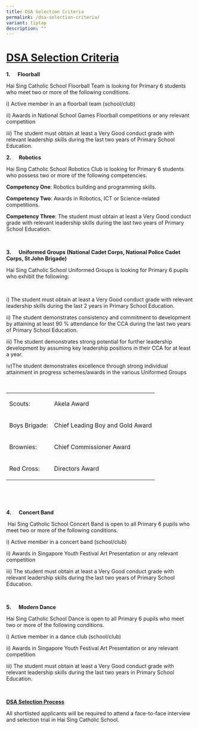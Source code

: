 ```yaml
---
title: DSA Selection Criteria
permalink: /dsa-selection-criteria/
variant: tiptap
description: ""
---
```

<h1><strong><u>DSA Selection Criteria</u></strong></h1>
<p><strong>1.&nbsp;&nbsp;&nbsp;&nbsp;&nbsp; Floorball</strong>
</p>
<p>Hai Sing Catholic School Floorball Team&nbsp;is looking for Primary 6
students who meet two or more of the following conditions.</p>
<p>i) Active member in an a floorball team (school/club)</p>
<p>ii) Awards in National School Games Floorball competitions or any relevant
competition</p>
<p>iii) The student must obtain at least a Very Good conduct grade&nbsp;with
relevant leadership skills during the last two years of Primary School
Education.</p>
<p></p>
<p><strong>2.&nbsp;&nbsp;&nbsp;&nbsp;&nbsp; Robotics</strong>
</p>
<p>Hai Sing Catholic School Robotics Club&nbsp;is looking for Primary 6 students
who possess two or more of the following competencies.</p>
<p></p>
<p><strong>Competency One</strong>: Robotics building and programming skills.</p>
<p><strong>Competency Two</strong>: Awards in Robotics, ICT or Science-related
competitions.</p>
<p><strong>Competency Three</strong>: The student must obtain at least a
Very Good conduct grade&nbsp;with relevant leadership skills during the
last two years of Primary School Education.</p>
<p>&nbsp;</p>
<p><strong>3.&nbsp;&nbsp;&nbsp;&nbsp;&nbsp; Uniformed Groups (National Cadet Corps, National Police Cadet Corps, St John Brigade)</strong>
</p>
<p>Hai Sing Catholic School Uniformed Groups is looking for Primary 6 pupils
who exhibit the following:</p>
<p>&nbsp;</p>
<p>i) The student must obtain at least a Very Good conduct grade&nbsp;with
relevant leadership skills during the last 2 years in Primary School Education.</p>
<p>ii) The student demonstrates consistency and commitment to development
by attaining at least 90 % attendance for the CCA during the last two years
of Primary School Education.</p>
<p>iii) The student demonstrates strong potential for further leadership
development by assuming key leadership positions in their CCA for at least
a year.</p>
<p>iv)The student demonstrates excellence through strong individual attainment
in progress schemes/awards in the various Uniformed Groups</p>
<p>&nbsp;</p>
<table style="minWidth: 50px">
<colgroup>
<col>
<col>
</colgroup>
<tbody>
<tr>
<td rowspan="1" colspan="1">
<p>Scouts:</p>
</td>
<td rowspan="1" colspan="1">
<p>Akela Award</p>
</td>
</tr>
<tr>
<td rowspan="1" colspan="1">
<p>Boys Brigade:</p>
</td>
<td rowspan="1" colspan="1">
<p>Chief Leading Boy and Gold Award</p>
</td>
</tr>
<tr>
<td rowspan="1" colspan="1">
<p>Brownies:</p>
</td>
<td rowspan="1" colspan="1">
<p>Chief Commissioner Award</p>
</td>
</tr>
<tr>
<td rowspan="1" colspan="1">
<p>Red Cross:</p>
</td>
<td rowspan="1" colspan="1">
<p>Directors Award</p>
</td>
</tr>
</tbody>
</table>
<p>&nbsp;</p>
<p>&nbsp;</p>
<p><strong>4.&nbsp;&nbsp;&nbsp;&nbsp;&nbsp; Concert Band</strong>
</p>
<p>&nbsp;Hai Sing Catholic School Concert Band is open to all Primary 6 pupils
who meet two or more of the following conditions.</p>
<p>i) Active member in a concert band (school/club)</p>
<p>ii) Awards in Singapore Youth Festival Art Presentation or any relevant
competition</p>
<p>iii) The student must obtain at least a Very Good conduct grade&nbsp;with
relevant leadership skills during the last two years of Primary School
Education.</p>
<p>&nbsp;</p>
<p><strong>5.&nbsp;&nbsp;&nbsp;&nbsp;&nbsp; Modern Dance</strong>
</p>
<p>Hai Sing Catholic School Dance is open to all Primary 6 pupils who meet
two or more of the following conditions.</p>
<p>i) Active member in a dance club (school/club)</p>
<p>ii) Awards in Singapore Youth Festival Art Presentation or any relevant
competition</p>
<p>iii) The student must obtain at least a Very Good conduct grade&nbsp;with
relevant leadership skills during the last two years in Primary School
Education.</p>
<p>&nbsp;</p>
<p><strong><u>DSA Selection Process</u></strong>
</p>
<p>All shortlisted applicants will be required to attend a face-to-face interview
and selection trial in Hai Sing Catholic School.</p>
<p></p>